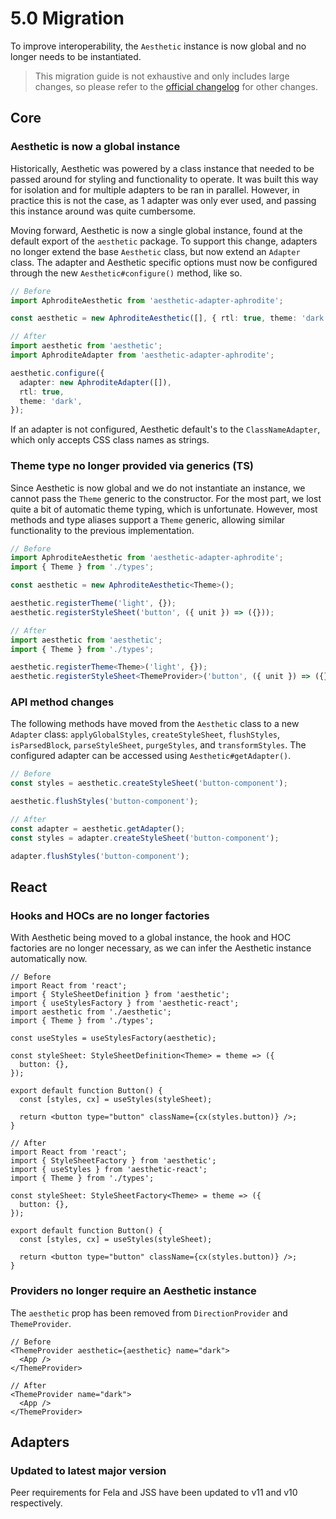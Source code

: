 # 5.0 Migration

To improve interoperability, the `Aesthetic` instance is now global and no longer needs to be
instantiated.

> This migration guide is not exhaustive and only includes large changes, so please refer to the
> [official changelog](https://github.com/milesj/aesthetic/blob/master/packages/core/CHANGELOG.md)
> for other changes.

## Core

### Aesthetic is now a global instance

Historically, Aesthetic was powered by a class instance that needed to be passed around for styling
and functionality to operate. It was built this way for isolation and for multiple adapters to be
ran in parallel. However, in practice this is not the case, as 1 adapter was only ever used, and
passing this instance around was quite cumbersome.

Moving forward, Aesthetic is now a single global instance, found at the default export of the
`aesthetic` package. To support this change, adapters no longer extend the base `Aesthetic` class,
but now extend an `Adapter` class. The adapter and Aesthetic specific options must now be configured
through the new `Aesthetic#configure()` method, like so.

```ts
// Before
import AphroditeAesthetic from 'aesthetic-adapter-aphrodite';

const aesthetic = new AphroditeAesthetic([], { rtl: true, theme: 'dark' });
```

```ts
// After
import aesthetic from 'aesthetic';
import AphroditeAdapter from 'aesthetic-adapter-aphrodite';

aesthetic.configure({
  adapter: new AphroditeAdapter([]),
  rtl: true,
  theme: 'dark',
});
```

If an adapter is not configured, Aesthetic default's to the `ClassNameAdapter`, which only accepts
CSS class names as strings.

### Theme type no longer provided via generics (TS)

Since Aesthetic is now global and we do not instantiate an instance, we cannot pass the `Theme`
generic to the constructor. For the most part, we lost quite a bit of automatic theme typing, which
is unfortunate. However, most methods and type aliases support a `Theme` generic, allowing similar
functionality to the previous implementation.

```ts
// Before
import AphroditeAesthetic from 'aesthetic-adapter-aphrodite';
import { Theme } from './types';

const aesthetic = new AphroditeAesthetic<Theme>();

aesthetic.registerTheme('light', {});
aesthetic.registerStyleSheet('button', ({ unit }) => ({}));
```

```ts
// After
import aesthetic from 'aesthetic';
import { Theme } from './types';

aesthetic.registerTheme<Theme>('light', {});
aesthetic.registerStyleSheet<ThemeProvider>('button', ({ unit }) => ({}));
```

### API method changes

The following methods have moved from the `Aesthetic` class to a new `Adapter` class:
`applyGlobalStyles`, `createStyleSheet`, `flushStyles`, `isParsedBlock`, `parseStyleSheet`,
`purgeStyles`, and `transformStyles`. The configured adapter can be accessed using
`Aesthetic#getAdapter()`.

```ts
// Before
const styles = aesthetic.createStyleSheet('button-component');

aesthetic.flushStyles('button-component');
```

```ts
// After
const adapter = aesthetic.getAdapter();
const styles = adapter.createStyleSheet('button-component');

adapter.flushStyles('button-component');
```

## React

### Hooks and HOCs are no longer factories

With Aesthetic being moved to a global instance, the hook and HOC factories are no longer necessary,
as we can infer the Aesthetic instance automatically now.

```tsx
// Before
import React from 'react';
import { StyleSheetDefinition } from 'aesthetic';
import { useStylesFactory } from 'aesthetic-react';
import aesthetic from './aesthetic';
import { Theme } from './types';

const useStyles = useStylesFactory(aesthetic);

const styleSheet: StyleSheetDefinition<Theme> = theme => ({
  button: {},
});

export default function Button() {
  const [styles, cx] = useStyles(styleSheet);

  return <button type="button" className={cx(styles.button)} />;
}
```

```tsx
// After
import React from 'react';
import { StyleSheetFactory } from 'aesthetic';
import { useStyles } from 'aesthetic-react';
import { Theme } from './types';

const styleSheet: StyleSheetFactory<Theme> = theme => ({
  button: {},
});

export default function Button() {
  const [styles, cx] = useStyles(styleSheet);

  return <button type="button" className={cx(styles.button)} />;
}
```

### Providers no longer require an Aesthetic instance

The `aesthetic` prop has been removed from `DirectionProvider` and `ThemeProvider`.

```tsx
// Before
<ThemeProvider aesthetic={aesthetic} name="dark">
  <App />
</ThemeProvider>
```

```tsx
// After
<ThemeProvider name="dark">
  <App />
</ThemeProvider>
```

## Adapters

### Updated to latest major version

Peer requirements for Fela and JSS have been updated to v11 and v10 respectively.
